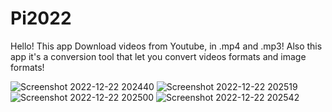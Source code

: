 # Pi2022

Hello! This app Download videos from Youtube, in .mp4 and .mp3! Also this app it's a conversion tool that let you convert videos formats and image formats!

![Screenshot 2022-12-22 202440](https://user-images.githubusercontent.com/106353927/209211372-e8de9447-0172-42ad-ad7b-1ad1851036c0.png)
![Screenshot 2022-12-22 202519](https://user-images.githubusercontent.com/106353927/209211383-21c8950b-f859-4980-b65d-63a0b67ddbd7.png)
![Screenshot 2022-12-22 202500](https://user-images.githubusercontent.com/106353927/209211391-57ff6206-2014-4e01-97fc-4acc2f213730.png)
![Screenshot 2022-12-22 202542](https://user-images.githubusercontent.com/106353927/209211402-7c39af64-fd71-4565-9211-dbf8ab498447.png)
